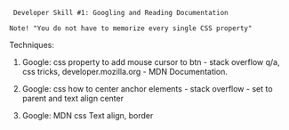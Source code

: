 		  
	 Developer Skill #1: Googling and Reading Documentation

	Note! "You do not have to memorize every single CSS property"

Techniques:

1.  Google: css property to add mouse cursor to btn - stack overflow q/a, css tricks, 
developer.mozilla.org - MDN Documentation.

2.  Google: css how to center anchor elements - stack overflow - set to parent and text align center

3.  Google: MDN css Text align, border	